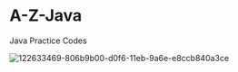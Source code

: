 # A-Z-Java
Java Practice Codes

![122633469-806b9b00-d0f6-11eb-9a6e-e8ccb840a3ce](https://user-images.githubusercontent.com/73244900/132703837-7e5a3163-019e-4d11-ad16-046c8eba4924.gif)
